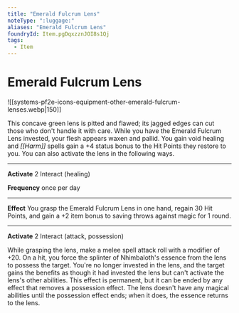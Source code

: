 ```yaml
---
title: "Emerald Fulcrum Lens"
noteType: ":luggage:"
aliases: "Emerald Fulcrum Lens"
foundryId: Item.pgDqxzznJOI8s1Qj
tags:
  - Item
---
```


# Emerald Fulcrum Lens
![[systems-pf2e-icons-equipment-other-emerald-fulcrum-lenses.webp|150]]

This concave green lens is pitted and flawed; its jagged edges can cut those who don't handle it with care. While you have the Emerald Fulcrum Lens invested, your flesh appears waxen and pallid. You gain void healing and _[[Harm]]_ spells gain a +4 status bonus to the Hit Points they restore to you. You can also activate the lens in the following ways.

* * *

**Activate** 2 Interact (healing)

**Frequency** once per day

* * *

**Effect** You grasp the Emerald Fulcrum Lens in one hand, regain 30 Hit Points, and gain a +2 item bonus to saving throws against magic for 1 round.

* * *

**Activate** 2 Interact (attack, possession)

While grasping the lens, make a melee spell attack roll with a modifier of +20. On a hit, you force the splinter of Nhimbaloth's essence from the lens to possess the target. You're no longer invested in the lens, and the target gains the benefits as though it had invested the lens but can't activate the lens's other abilities. This effect is permanent, but it can be ended by any effect that removes a possession effect. The lens doesn't have any magical abilities until the possession effect ends; when it does, the essence returns to the lens.
